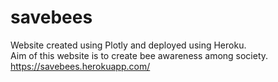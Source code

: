 # savebees
Website created using Plotly and deployed using Heroku.<br>
Aim of this website is to create bee awareness among society.<br>
<a>https://savebees.herokuapp.com/</a>
